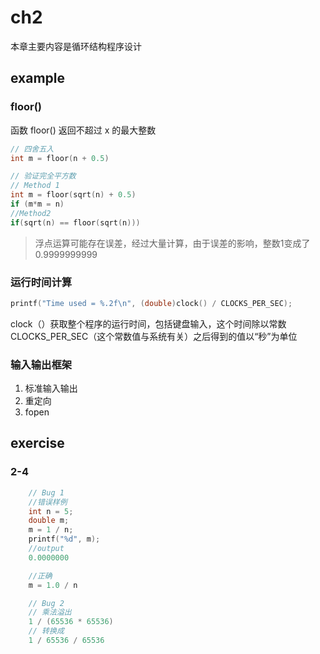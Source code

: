 # ch2
本章主要内容是循环结构程序设计
## example
### floor() 
函数 floor() 返回不超过 x 的最大整数
```C
// 四舍五入
int m = floor(n + 0.5)

// 验证完全平方数
// Method 1
int m = floor(sqrt(n) + 0.5)
if (m*m = n)
//Method2
if(sqrt(n) == floor(sqrt(n)))
```
> 浮点运算可能存在误差，经过大量计算，由于误差的影响，整数1变成了0.9999999999
### 运行时间计算
```C
printf("Time used = %.2f\n", (double)clock() / CLOCKS_PER_SEC);
```
clock（）获取整个程序的运行时间，包括键盘输入，这个时间除以常数CLOCKS_PER_SEC（这个常数值与系统有关）之后得到的值以“秒”为单位
### 输入输出框架
1. 标准输入输出
2. 重定向
3. fopen
## exercise
### 2-4
```C
    // Bug 1
    //错误样例
    int n = 5;
    double m;
    m = 1 / n;
    printf("%d", m);
    //output
    0.0000000

    //正确
    m = 1.0 / n

    // Bug 2
    // 乘法溢出
    1 / (65536 * 65536)
    // 转换成
    1 / 65536 / 65536
```